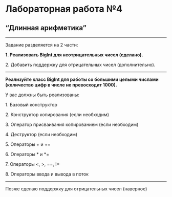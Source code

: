 <h1>Лабораторная работа №4</h1>
<h2>“Длинная арифметика”</h2>
<hr>
<p>Задание разделяется на 2 части:</p>
<p><b>1.	Реализовать BigInt для неотрицательных чисел (сделано).</b></p>
<p>2.	Добавить поддержку для отрицательных чисел (дополнительно).</p>
<hr>
<p><b>Реализуйте класс BigInt для работы со большими целыми числами (количество цифр в числе не превосходит 1000).</b></p>
<p>У вас должны быть реализованы:</p>
<p>1.	Базовый конструктор</p>
<p>2.	Конструктор копирования (если необходим)</p>
<p>3.	Оператор присваивания копированием (если необходим)</p>
<p>4.	Деструктор (если необходим)</p>
<p>5.	Операторы + и +=</p>
<p>6.	Операторы * и *=</p>
<p>7.	Операторы <, >, ==, !=</p>
<p>8.	Операторы ввода и вывода в поток</p>
<hr>
<p>Позже сделаю поддержку для отрицательных чисел (наверное)</p>

